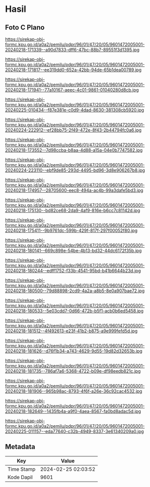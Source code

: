 # Hasil

## Foto C Plano

https://sirekap-obj-formc.kpu.go.id/a0a2/pemilu/pdpr/96/01/47/20/05/9601472005001-20240218-171339--a90d7833-dff6-47bc-88b7-89551f3d1395.jpg

https://sirekap-obj-formc.kpu.go.id/a0a2/pemilu/pdpr/96/01/47/20/05/9601472005001-20240218-171817--ee319dd0-652a-42bb-94de-65b1dea00789.jpg

https://sirekap-obj-formc.kpu.go.id/a0a2/pemilu/pdpr/96/01/47/20/05/9601472005001-20240218-171941--77a10167-aeec-4c01-9861-01040280d8cb.jpg

https://sirekap-obj-formc.kpu.go.id/a0a2/pemilu/pdpr/96/01/47/20/05/9601472005001-20240225-010434--f87e381e-c0d9-4dad-8630-381308cb5920.jpg

https://sirekap-obj-formc.kpu.go.id/a0a2/pemilu/pdpr/96/01/47/20/05/9601472005001-20240224-222912--ef28bb75-2f49-472e-8f43-2b44794fc0a6.jpg

https://sirekap-obj-formc.kpu.go.id/a0a2/pemilu/pdpr/96/01/47/20/05/9601472005001-20240218-173552--7d98ccba-b8aa-4d88-a15a-04e0b7747582.jpg

https://sirekap-obj-formc.kpu.go.id/a0a2/pemilu/pdpr/96/01/47/20/05/9601472005001-20240224-223110--ebf9de85-293d-4495-bd96-3d8e906267b8.jpg

https://sirekap-obj-formc.kpu.go.id/a0a2/pemilu/pdpr/96/01/47/20/05/9601472005001-20240218-174957--28705600-eec8-494a-ac4b-99a3dafe5bd3.jpg

https://sirekap-obj-formc.kpu.go.id/a0a2/pemilu/pdpr/96/01/47/20/05/9601472005001-20240218-175130--bd82ce68-2da9-4af9-816e-b6cc7c81142d.jpg

https://sirekap-obj-formc.kpu.go.id/a0a2/pemilu/pdpr/96/01/47/20/05/9601472005001-20240218-175411--9b9761dc-599b-429f-817f-297f00052f80.jpg

https://sirekap-obj-formc.kpu.go.id/a0a2/pemilu/pdpr/96/01/47/20/05/9601472005001-20240218-180141--669c898e-54be-4b13-bd32-44dc6172f35b.jpg

https://sirekap-obj-formc.kpu.go.id/a0a2/pemilu/pdpr/96/01/47/20/05/9601472005001-20240218-180244--edff1752-f33b-4541-95bd-b41b6644b23d.jpg

https://sirekap-obj-formc.kpu.go.id/a0a2/pemilu/pdpr/96/01/47/20/05/9601472005001-20240218-180500--79d88898-2cd9-4a2a-a8b5-8e0a907bae72.jpg

https://sirekap-obj-formc.kpu.go.id/a0a2/pemilu/pdpr/96/01/47/20/05/9601472005001-20240218-180533--5e03cdd7-0d66-472b-b5f1-acb0b6ed5458.jpg

https://sirekap-obj-formc.kpu.go.id/a0a2/pemilu/pdpr/96/01/47/20/05/9601472005001-20240218-181512--4f492613-e23f-41b2-b875-a9e999fefd5d.jpg

https://sirekap-obj-formc.kpu.go.id/a0a2/pemilu/pdpr/96/01/47/20/05/9601472005001-20240218-181626--d76f1b34-a743-4629-9d55-19d82d32653b.jpg

https://sirekap-obj-formc.kpu.go.id/a0a2/pemilu/pdpr/96/01/47/20/05/9601472005001-20240218-181735--786af7a6-5368-4722-b09e-df98eedb821c.jpg

https://sirekap-obj-formc.kpu.go.id/a0a2/pemilu/pdpr/96/01/47/20/05/9601472005001-20240218-181906--965b98ac-8793-4f6f-a26e-36c92cac4532.jpg

https://sirekap-obj-formc.kpu.go.id/a0a2/pemilu/pdpr/96/01/47/20/05/9601472005001-20240218-182649--1435fb4a-a9f0-4aea-8567-fa0bd8adac5d.jpg

https://sirekap-obj-formc.kpu.go.id/a0a2/pemilu/pdpr/96/01/47/20/05/9601472005001-20240225-011157--eda77640-c32b-4949-8337-3e61340209a0.jpg


## Metadata

| Key        | Value               |
| ---------- | ------------------- |
| Time Stamp | 2024-02-25 02:03:52 |
| Kode Dapil | 9601                |



